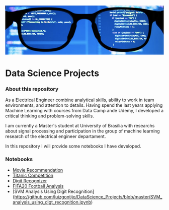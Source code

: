 ![ ](https://github.com/luizgontijo/DataScience_Projects/blob/master/img/banner_datascience.png)

# Data Science Projects
### About this repository

As a Electrical Engineer combine analytical skills, ability to work in team environments, and attention to details. Having spend the last years applying Machine Learning with courses from Data Camp ande Udemy, I developed a critical thinking and problem-solving skills.

I am currently a Master's student at University of Brasilia with researchs about signal processing and 
participation in the group of machine learning research of the electrical engineer departament. 

In this repository I will provide some notebooks I have developed.

### Notebooks
- [Movie Recommendation](https://github.com/luizgontijo/DataScience_Projects/blob/master/movie-recommendation.ipynb/)
- [Titanic Competition](https://github.com/luizgontijo/DataScience_Projects/blob/master/titanic_competition.ipynb)
- [Digit Recognizer](https://github.com/luizgontijo/DataScience_Projects/blob/master/Digit_Recognizer_competition.ipynb)
- [FIFA20 Football Analysis](https://github.com/luizgontijo/DataScience_Projects/blob/master/fifa20_football_analysis.ipynb)
- [SVM Analysis Using Digit Recognition] (https://github.com/luizgontijo/DataScience_Projects/blob/master/SVM_analysis_using_digt_recognition.ipynb)
